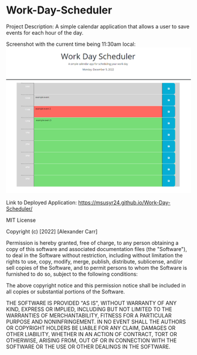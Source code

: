 # Work-Day-Scheduler

Project Description: A simple calendar application that allows a user to save events for each hour of the day.

Screenshot with the current time being 11:30am local:
<img src="https://github.com/msusyr24/Work-Day-Scheduler/blob/2b6de4e03920220ae99ac38863391cf63ada286d/assets/images/scheduleExample1.png">

Link to Deployed Application:
https://msusyr24.github.io/Work-Day-Scheduler/

MIT License

Copyright (c) [2022] [Alexander Carr]

Permission is hereby granted, free of charge, to any person obtaining a copy
of this software and associated documentation files (the "Software"), to deal
in the Software without restriction, including without limitation the rights
to use, copy, modify, merge, publish, distribute, sublicense, and/or sell
copies of the Software, and to permit persons to whom the Software is
furnished to do so, subject to the following conditions:

The above copyright notice and this permission notice shall be included in all
copies or substantial portions of the Software.

THE SOFTWARE IS PROVIDED "AS IS", WITHOUT WARRANTY OF ANY KIND, EXPRESS OR
IMPLIED, INCLUDING BUT NOT LIMITED TO THE WARRANTIES OF MERCHANTABILITY,
FITNESS FOR A PARTICULAR PURPOSE AND NONINFRINGEMENT. IN NO EVENT SHALL THE
AUTHORS OR COPYRIGHT HOLDERS BE LIABLE FOR ANY CLAIM, DAMAGES OR OTHER
LIABILITY, WHETHER IN AN ACTION OF CONTRACT, TORT OR OTHERWISE, ARISING FROM,
OUT OF OR IN CONNECTION WITH THE SOFTWARE OR THE USE OR OTHER DEALINGS IN THE
SOFTWARE.